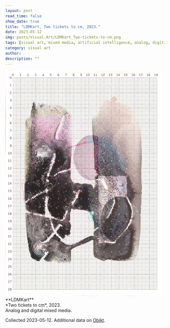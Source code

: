```yaml
---
layout: post
read_time: false
show_date: true
title: "LDMKart, Two tickets to cm, 2023."
date: 2023-05-12
img: posts/Visual-Art/LDMKart_Two-tickets-to-cm.png
tags: [visual art, mixed media, artificial intelligence, analog, digitized, digital]
category: visual art
author: 
description: ""
---
```


<img src='./assets/img/posts/Visual-Art/LDMKart_Two-tickets-to-cm.png'>

<br>
**LDMKart**
<br>*Two tickets to cm*, 2023.
<br>Analog and digital mixed media.

 <div class="page-separator"></div>

Collected 2023-05-12. Additional data on [Objkt](https://objkt.com/tokens/KT18mUTZfs2nEPkXU8vPs6bPw3BhuirEGbwJ/1).
